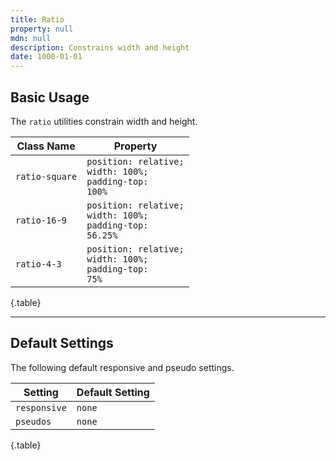 ```yaml
---
title: Ratio
property: null
mdn: null
description: Constrains width and height
date: 1000-01-01
---
```


## Basic Usage

The `ratio` utilities constrain width and height.

| Class Name     | Property                                                                |
| -------------- | ----------------------------------------------------------------------- |
| `ratio-square` | <code>position: relative;<br>width: 100%;<br>padding-top: 100%</code>   |
| `ratio-16-9`   | <code>position: relative;<br>width: 100%;<br>padding-top: 56.25%</code> |
| `ratio-4-3`    | <code>position: relative;<br>width: 100%;<br>padding-top: 75%</code>    |

{.table}

---

## Default Settings

The following default responsive and pseudo settings.

| Setting      | Default Setting |
| ------------ | --------------- |
| `responsive` | `none`          |
| `pseudos`    | `none`          |

{.table}


